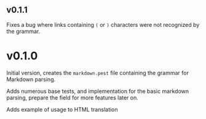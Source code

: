 ## v0.1.1

Fixes a bug where links containing `(` or `)` characters were not recognized by the grammar.

# v0.1.0

Initial version, creates the `markdown.pest` file containing the grammar for Markdown parsing.

Adds numerous base tests, and implementation for the basic markdown parsing, prepare the field for more features later on.

Adds example of usage to HTML translation
